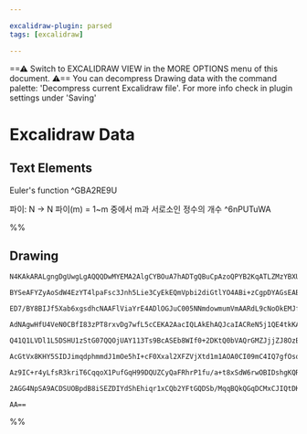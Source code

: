 ```yaml
---

excalidraw-plugin: parsed
tags: [excalidraw]

---
```

==⚠  Switch to EXCALIDRAW VIEW in the MORE OPTIONS menu of this document. ⚠== You can decompress Drawing data with the command palette: 'Decompress current Excalidraw file'. For more info check in plugin settings under 'Saving'


# Excalidraw Data
## Text Elements
Euler's function ^GBA2RE9U

파이: N -> N
파이(m) = 1~m 중에서 m과 서로소인 정수의 개수 ^6nPUTuWA

%%
## Drawing
```compressed-json
N4KAkARALgngDgUwgLgAQQQDwMYEMA2AlgCYBOuA7hADTgQBuCpAzoQPYB2KqATLZMzYBXUtiRoIACyhQ4zZAHoFAc0JRJQgEYA6bGwC2CgF7N6hbEcK4OCtptbErHALRY8RMpWdx8Q1TdIEfARcZgRmBShcZQUebTiARgBmGjoghH0EDihmbgBtcDBQMBKIEm4IAHEAIQBBHgAlAFEATgBVVJLIWEQKqCwoTtLMbmcANh4Adn5SmFGxgA4F7WSe

BYSeAFYZyAoSdW4EzYT4lpaFsc3Jnh5Lie3CyEkEQmVpbi2diGtlYO4ABi+zCgpDYAGsEABhNj4NikCoAYgSCGRyKGkE0uGwYOUoKEHGI0Nh8IkIOszDguEC2XREAAZoR8PgAMqwP4SQQeWnA0EQgDq+0kHyBIPBCFZMHZ6E55S+eLeHHCuTQCS+bEp2DUcxV/0BjwguOEcAAksRlag8gBdL508iZU3cDhCJlfQgErAVXD/Wl4gmK5jmp0u/VhBD

ED7/BY8BIJf5Xab6xgsdhcNAAFlViaYrE4ADlOGJuC005NNmdowmumVmAARdL9cNoOkEMJfTTCAlNYKZbKB534L5CODEXANw6TJKRic8JItHgtMZfIgcMGO/tLtjYsPcZv4Vv6/qYQYSJrOpgAcmYqDp+OwUBTPsoABUBhVT8FSJfr7f75xaXTOCgZlCCMcReD1KsAOyAAxXB9EZbVUAeKtDygWoiGUVN0GCOlBi+JN73cdDXiw6B1VpPRslwN0m

AdNAgwHfU4VeN0CBfI83zPT8rxvDg7wfL5cCEKA2AacIQLAkEhAQJcaIACReN5j1QE4tkKABfGZilKcoJDGDgAAU2ifIQ+VqWkejA6BXy+EY0GcTYkmQ2Z5h4f4ViSNYNmc3ZBW4NM420OMWlLJIM0mBcFlLL5nled40E2CDSh+KUkoEUUISJOFEVRFEkDbLEcV9QkYWy0lyA4CkqSyPD9QZJkJSlCAZXDEVeQQAViAONA+BDDLxTZKyWp9YQFSV

Q41Q1LVDl1L5DSHU1zStG07QQOjUAY113Ts9BcASEb8WIf0+2DKtQ0bVAQrGMZJjjZJ8OzB8dV6qskxzDh8z4sCbjGI4Wl1SsdNrettybFsZP1dtDq7DIapOxiqyHEcxxVCcp08hd/jWDctwu3d9xQ18JEAGGXABdxtBc1QZwAD5UFzAAdDgyYACn0ABKVAAF4VIAP30VBAERJwAF0cAHEHUH0QAfmtQEXAB0OwAYwcAD3HUEAVAnAAwhwANcdQQ

AcGtVx8KHY5SIDJimqdphmmdJ1mOe5hI+cF0Xxal2XFZVjXtd1m1AOA0CI09mC4IQ7gfOso9iMwiocNq16mEIggw9IkS4AowDqMVUh1s2pjSBYjg2KJ9Bjbp026cZln2a53n+eFsXJel+WlbVzWddpISRLE1gfbQKSIarZcEAUuLlNUzYNPAa06FwOA4FZUcwO06BnkyCPB6GBhCAQChqkK+aCSykl0AROkj+P1fsBEakoGNfp9FZdq95yvK0RmC

Az9IC+r4yLfsR3kriT6CqqoX1PufGqH99DQUZCyQaFRhrP1fu/a+t8xSdW6rwOBIDshgKQRCRqQ0YSykKC/DBl9r4NFGpIY6E1CHwNAdfAA8lNWAM0kpELfrQjI0FAKwXgvgRCzlWEII4V7CSvtqHELAQbeOEcEC4WAWwzBiCoikDQm/NgFBni4AupnUoNCFEZCaASWoqj1EhAut8Yxq9mDYFBEyAAGtwSYCQ0zPysTY/AABNBxUZtAXEcVFfhRg

2AGG4NpSA9ACDSUOBpdB8iSEZDIYdShEhiqr1xCQb2YFtGQDSb/MqqBQkQGqDCMxCJIQtDKWU6C0FaRiWUM6KkiImg1iaU0qpEBoliNidghADDfyVTXKdSAcBAhmGEMwSo2diAZIGQjSAto4IIDEu6bOHBlAhP1FkXAmhggXW7l8bARAk5d1INJL4ucl7HNOUxYSfduDdw6aUOwAArBAd5mDMlznAAAsmwYgCADFbJ2TucG4BNJ0HquEEJ6kQDqS

AA==
```
%%